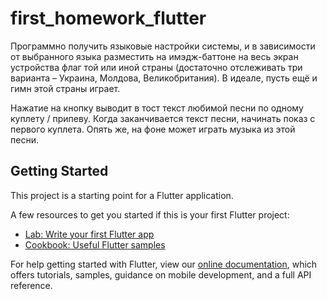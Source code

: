 # first_homework_flutter

Программно получить языковые настройки системы, и в зависимости от выбранного языка разместить на имэдж-баттоне на весь экран устройства флаг
той или иной страны (достаточно отслеживать три варианта – Украина, Молдова, Великобритания). В идеале, пусть ещё и гимн этой страны играет.

Нажатие на кнопку выводит в тост текст любимой песни по одному куплету / припеву. Когда заканчивается текст песни, начинать показ с первого куплета.
Опять же, на фоне может играть музыка из этой песни.

## Getting Started

This project is a starting point for a Flutter application.

A few resources to get you started if this is your first Flutter project:

- [Lab: Write your first Flutter app](https://flutter.dev/docs/get-started/codelab)
- [Cookbook: Useful Flutter samples](https://flutter.dev/docs/cookbook)

For help getting started with Flutter, view our
[online documentation](https://flutter.dev/docs), which offers tutorials,
samples, guidance on mobile development, and a full API reference.
